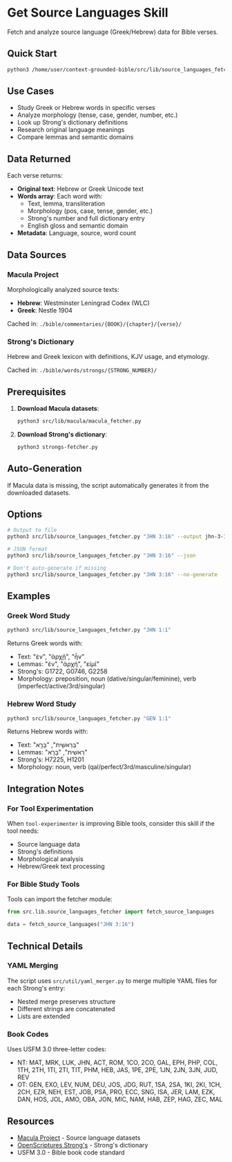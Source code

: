 # Get Source Languages Skill

Fetch and analyze source language (Greek/Hebrew) data for Bible verses.

## Quick Start

```bash
python3 /home/user/context-grounded-bible/src/lib/source_languages_fetcher.py "JHN 3:16"
```

## Use Cases

- Study Greek or Hebrew words in specific verses
- Analyze morphology (tense, case, gender, number, etc.)
- Look up Strong's dictionary definitions
- Research original language meanings
- Compare lemmas and semantic domains

## Data Returned

Each verse returns:
- **Original text**: Hebrew or Greek Unicode text
- **Words array**: Each word with:
  - Text, lemma, transliteration
  - Morphology (pos, case, tense, gender, etc.)
  - Strong's number and full dictionary entry
  - English gloss and semantic domain
- **Metadata**: Language, source, word count

## Data Sources

### Macula Project
Morphologically analyzed source texts:
- **Hebrew**: Westminster Leningrad Codex (WLC)
- **Greek**: Nestle 1904

Cached in: `./bible/commentaries/{BOOK}/{chapter}/{verse}/`

### Strong's Dictionary
Hebrew and Greek lexicon with definitions, KJV usage, and etymology.

Cached in: `./bible/words/strongs/{STRONG_NUMBER}/`

## Prerequisites

1. **Download Macula datasets**:
   ```bash
   python3 src/lib/macula/macula_fetcher.py
   ```

2. **Download Strong's dictionary**:
   ```bash
   python3 strongs-fetcher.py
   ```

## Auto-Generation

If Macula data is missing, the script automatically generates it from the downloaded datasets.

## Options

```bash
# Output to file
python3 src/lib/source_languages_fetcher.py "JHN 3:16" --output jhn-3-16.yaml

# JSON format
python3 src/lib/source_languages_fetcher.py "JHN 3:16" --json

# Don't auto-generate if missing
python3 src/lib/source_languages_fetcher.py "JHN 3:16" --no-generate
```

## Examples

### Greek Word Study
```bash
python3 src/lib/source_languages_fetcher.py "JHN 1:1"
```

Returns Greek words with:
- Text: "ἐν", "ἀρχῇ", "ἦν"
- Lemmas: "ἐν", "ἀρχή", "εἰμί"
- Strong's: G1722, G0746, G2258
- Morphology: preposition, noun (dative/singular/feminine), verb (imperfect/active/3rd/singular)

### Hebrew Word Study
```bash
python3 src/lib/source_languages_fetcher.py "GEN 1:1"
```

Returns Hebrew words with:
- Text: "בְּרֵאשִׁ֖ית", "בָּרָ֣א"
- Lemmas: "רֵאשִׁית", "בָּרָא"
- Strong's: H7225, H1201
- Morphology: noun, verb (qal/perfect/3rd/masculine/singular)

## Integration Notes

### For Tool Experimentation
When `tool-experimenter` is improving Bible tools, consider this skill if the tool needs:
- Source language data
- Strong's definitions
- Morphological analysis
- Hebrew/Greek text processing

### For Bible Study Tools
Tools can import the fetcher module:
```python
from src.lib.source_languages_fetcher import fetch_source_languages

data = fetch_source_languages("JHN 3:16")
```

## Technical Details

### YAML Merging
The script uses `src/util/yaml_merger.py` to merge multiple YAML files for each Strong's entry:
- Nested merge preserves structure
- Different strings are concatenated
- Lists are extended

### Book Codes
Uses USFM 3.0 three-letter codes:
- NT: MAT, MRK, LUK, JHN, ACT, ROM, 1CO, 2CO, GAL, EPH, PHP, COL, 1TH, 2TH, 1TI, 2TI, TIT, PHM, HEB, JAS, 1PE, 2PE, 1JN, 2JN, 3JN, JUD, REV
- OT: GEN, EXO, LEV, NUM, DEU, JOS, JDG, RUT, 1SA, 2SA, 1KI, 2KI, 1CH, 2CH, EZR, NEH, EST, JOB, PSA, PRO, ECC, SNG, ISA, JER, LAM, EZK, DAN, HOS, JOL, AMO, OBA, JON, MIC, NAM, HAB, ZEP, HAG, ZEC, MAL

## Resources

- [Macula Project](https://github.com/Clear-Bible/macula-greek) - Source language datasets
- [OpenScriptures Strong's](https://github.com/openscriptures/strongs) - Strong's dictionary
- USFM 3.0 - Bible book code standard
